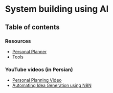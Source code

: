 # System building using AI

## Table of contents

### Resources

- [Personal Planner](./personal_planner/)
- [Tools](./tools)

### YouTube videos (in Persian)

- [Personal Planning Video](https://youtu.be/qA39G0n0hcc)
- [Automating Idea Generation using N8N](https://www.youtube.com/watch?v=sxDCn2yCpVQ)